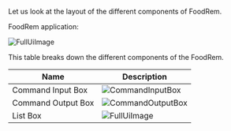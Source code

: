 <!-- markdownlint-disable-file first-line-h1 -->

<!-- TODO: Update UI Images after UI updates are implemented -->
Let us look at the layout of the different components of FoodRem.

FoodRem application:

![FullUiImage](images/FoodRemFullUi.png)

This table breaks down the different components of the FoodRem.

| Name               | Description                                      |
|--------------------|--------------------------------------------------|
| Command Input Box  | ![CommandInputBox](images/CommandInputBox.png)   |
| Command Output Box | ![CommandOutputBox](images/CommandOutputBox.png) |
| List Box           | ![FullUiImage](images/ListBox.png)               |
